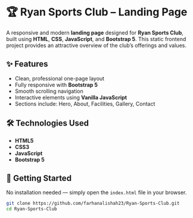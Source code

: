 # 🏆 Ryan Sports Club – Landing Page

A responsive and modern **landing page** designed for **Ryan Sports Club**, built using **HTML**, **CSS**, **JavaScript**, and **Bootstrap 5**. This static frontend project provides an attractive overview of the club’s offerings and values.

## ✨ Features

- Clean, professional one-page layout
- Fully responsive with **Bootstrap 5**
- Smooth scrolling navigation
- Interactive elements using **Vanilla JavaScript**
- Sections include: Hero, About, Facilities, Gallery, Contact

## 🛠️ Technologies Used

- **HTML5**
- **CSS3**
- **JavaScript**
- **Bootstrap 5**

## 🚀 Getting Started

No installation needed — simply open the `index.html` file in your browser.

```bash
git clone https://github.com/farhanalishah23/Ryan-Sports-Club.git
cd Ryan-Sports-Club

